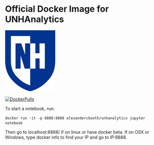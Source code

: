 # Official Docker Image for UNHAnalytics
<img src="EmblemDigital_RGB.png" height=200>

[![DockerPulls](https://img.shields.io/docker/pulls/alexandercbooth/unhanalytics.svg)](https://registry.hub.docker.com/u/alexandercbooth/unhanalytics/)

To start a notebook, run:
```
docker run -it -p 8888:8888 alexandercbooth/unhanalytics jupyter notebook
```
Then go to localhost:8888/ if on linux or have docker beta. If on OSX or Windows, type docker info to find your IP and go to IP:8888.
